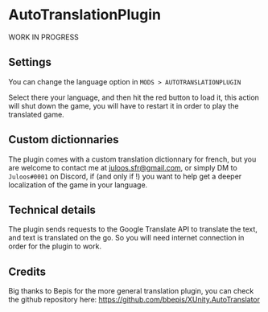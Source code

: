 # AutoTranslationPlugin

WORK IN PROGRESS


## Settings

You can change the language option in `MODS > AUTOTRANSLATIONPLUGIN`

Select there your language, and then hit the red button to load it, this action will shut down the game, you will have to restart it in order to play the translated game.


## Custom dictionnaries

The plugin comes with a custom translation dictionnary for french, but you are welcome to contact me at juloos.sfr@gmail.com, or simply DM to `Juloos#0001` on Discord, if (and only if !) you want to help get a deeper localization of the game in your language.


## Technical details

The plugin sends requests to the Google Translate API to translate the text, and text is translated on the go. So you will need internet connection in order for the plugin to work.


## Credits

Big thanks to Bepis for the more general translation plugin, you can check the github repository here: https://github.com/bbepis/XUnity.AutoTranslator
